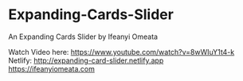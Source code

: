 # Expanding-Cards-Slider
An Expanding Cards Slider by Ifeanyi Omeata

Watch Video here: https://www.youtube.com/watch?v=8wWIuY1t4-k <br>
Netlify: http://expanding-card-slider.netlify.app <br>
https://ifeanyiomeata.com
